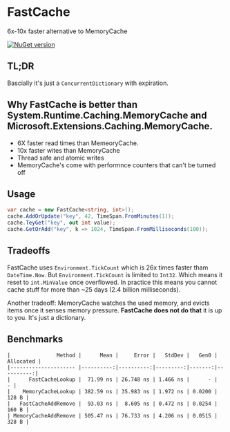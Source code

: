 # FastCache

6x-10x faster alternative to MemoryCache

[![NuGet version](https://badge.fury.io/nu/Jitbit.FastCache.svg)](https://badge.fury.io/nu/Jitbit.FastCache)

## TL;DR

Bascially it's just a `ConcurrentDictionary` with expiration.

## Why FastCache is better than System.Runtime.Caching.MemoryCache and Microsoft.Extensions.Caching.MemoryCache.

* 6X faster read times than MemeoryCache.
* 10x faster wites than MemoryCache
* Thread safe and atomic writes
* MemoryCache's come with performnce counters that can't be turned off

## Usage

```csharp
var cache = new FastCache<string, int>();
cache.AddOrUpdate("key", 42, TimeSpan.FromMinutes(1));
cache.TeyGet("key", out int value);
cache.GetOrAdd("key", k => 1024, TimeSpan.FromMilliseconds(100));

```

## Tradeoffs

FastCache uses `Environment.TickCount` which is 26x times faster tham `DateTime.Now`. But `Environment.TickCount` is limited to `Int32`. Which means it reset to `int.MinValue` once overflowed. In practice this means you cannot cache stuff for more than ~25 days (2.4 billion milliseconds).

Another tradeoff: MemoryCache watches the used memory, and evicts items once it senses memory pressure. **FastCache does not do that** it is up to you. It's just a dictionary.

## Benchmarks

```
|               Method |      Mean |     Error |   StdDev |   Gen0 | Allocated |
|--------------------- |----------:|----------:|---------:|-------:|----------:|
|      FastCacheLookup |  71.99 ns | 26.748 ns | 1.466 ns |      - |         - |
|    MemoryCacheLookup | 382.59 ns | 35.983 ns | 1.972 ns | 0.0200 |     128 B |
|   FastCacheAddRemove |  93.03 ns |  8.605 ns | 0.472 ns | 0.0254 |     160 B |
| MemoryCacheAddRemove | 505.47 ns | 76.733 ns | 4.206 ns | 0.0515 |     328 B |
```
